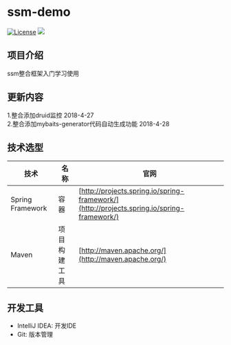 # ssm-demo
[![License](http://img.shields.io/badge/license-apache%202-brightgreen.svg)](https://github.com/ChinaXiaoMing/ssm-demo/blob/master/LICENSE)
[![](https://img.shields.io/badge/Author-fuyuanming-orange.svg)](https://github.com/ChinaXiaoMing)

## 项目介绍
ssm整合框架入门学习使用

## 更新内容
1.整合添加druid监控 2018-4-27<br/>
2.整合添加mybaits-generator代码自动生成功能 2018-4-28

## 技术选型
技术 | 名称 | 官网
----|------|----
Spring Framework | 容器  | [http://projects.spring.io/spring-framework/](http://projects.spring.io/spring-framework/)
Maven | 项目构建工具  | [http://maven.apache.org/](http://maven.apache.org/)

## 开发工具
- IntelliJ IDEA: 开发IDE
- Git: 版本管理

